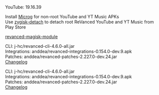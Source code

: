 YouTube: 19.16.39  

Install [Microg](https://github.com/ReVanced/GmsCore/releases) for non-root YouTube and YT Music APKs  
Use [zygisk-detach](https://github.com/j-hc/zygisk-detach) to detach root ReVanced YouTube and YT Music from Play Store  

[revanced-magisk-module](https://github.com/j-hc/revanced-magisk-module)
  
CLI: j-hc/revanced-cli-4.6.0-all.jar  
Integrations: anddea/revanced-integrations-0.154.0-dev.9.apk  
Patches: anddea/revanced-patches-2.227.0-dev.24.jar  
[Changelog](https://github.com/anddea/revanced-patches/releases/tag/v2.227.0-dev.24)

CLI: j-hc/revanced-cli-4.6.0-all.jar  
Integrations: anddea/revanced-integrations-0.154.0-dev.9.apk  
Patches: anddea/revanced-patches-2.227.0-dev.24.jar  
[Changelog](https://github.com/anddea/revanced-patches/releases/tag/v2.227.0-dev.24)  
